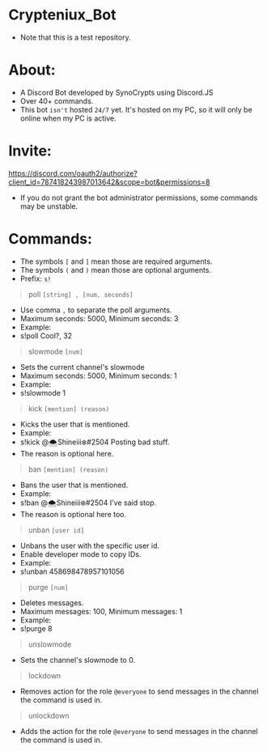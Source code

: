 # Crypteniux_Bot
- Note that this is a test repository.


# About:
- A Discord Bot developed by SynoCrypts using Discord.JS
- Over 40+ commands.
- This bot `isn't` hosted `24/7` yet. It's hosted on my PC, so it will only be online when my PC is active.

# Invite:
https://discord.com/oauth2/authorize?client_id=787418243987013642&scope=bot&permissions=8
- If you do not grant the bot administrator permissions, some commands may be unstable.


# Commands:
- The symbols `[` and `]` mean those are required arguments.
- The symbols `(` and `)` mean those are optional arguments.
- Prefix: `s!`

> poll `[string] , [num, seconds]`
- Use comma `,` to separate the poll arguments.
- Maximum seconds: 5000, Minimum seconds: 3
- Example:
- s!poll Cool?, 32

> slowmode `[num]`
- Sets the current channel's slowmode
- Maximum seconds: 5000, Minimum seconds: 1
- Example:
- s!slowmode 1

> kick `[mention] (reason)`
- Kicks the user that is mentioned.
- Example:
- s!kick @🌨Shineiii❄#2504 Posting bad stuff.
- The reason is optional here.

> ban `[mention] (reason)`
- Bans the user that is mentioned.
- Example:
- s!ban @🌨Shineiii❄#2504 I've said stop.
- The reason is optional here too.

> unban `[user id]`
- Unbans the user with the specific user id.
- Enable developer mode to copy IDs.
- Example:
- s!unban 458698478957101056

> purge `[num]`
- Deletes messages.
- Maximum messages: 100, Minimum messages: 1
- Example:
- s!purge 8

> unslowmode
- Sets the channel's slowmode to 0.

> lockdown
- Removes action for the role `@everyone` to send messages in the channel the command is used in.

> unlockdown
- Adds the action for the role `@everyone` to send messages in the channel the command is used in.
